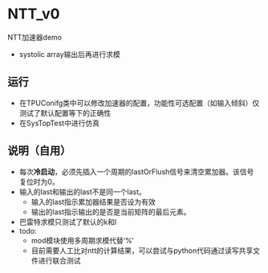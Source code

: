 # NTT_v0
NTT加速器demo
- systolic array输出后再进行求模

## 运行
- 在TPUConifg类中可以修改加速器的配置，功能性可选配置（如输入倾斜）仅测试了默认配置等下的正确性
- 在SysTopTest中进行仿真

## 说明（自用）
- 每次**冷启动**，必须先插入一个周期的lastOrFlush信号来清空累加器。该信号复位时为0。
- 输入的last和输出的last不是同一个last。
  - 输入的last指示累加器结果是否设为有效
  - 输出的last指示输出的是否是当前矩阵的最后元素。
- 巴雷特求模只测试了默认的k和l
- todo:
  - mod模块使用多周期求模代替‘%’
  - 目前需要人工比对ntt的计算结果，可以尝试与python代码通过读写共享文件进行联合测试